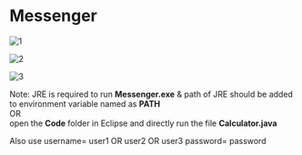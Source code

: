 # Messenger

![1](https://user-images.githubusercontent.com/90407551/235496346-20cd35c8-8d04-45b7-9515-156a111cd216.jpg)


![2](https://user-images.githubusercontent.com/90407551/235496363-8514e5b8-be5d-422c-8ed9-2bafaf8e85fc.jpg)


![3](https://user-images.githubusercontent.com/90407551/235496372-b4cb3215-97d5-456a-be33-c119e684ecb4.jpg)

Note: JRE is required to run **Messenger.exe** & path of JRE should be added to environment variable named as **PATH** <br />
                    OR   <br />
open the **Code** folder in Eclipse and directly run the file **Calculator.java**

Also use 
username= user1 OR user2 OR user3
password= password
